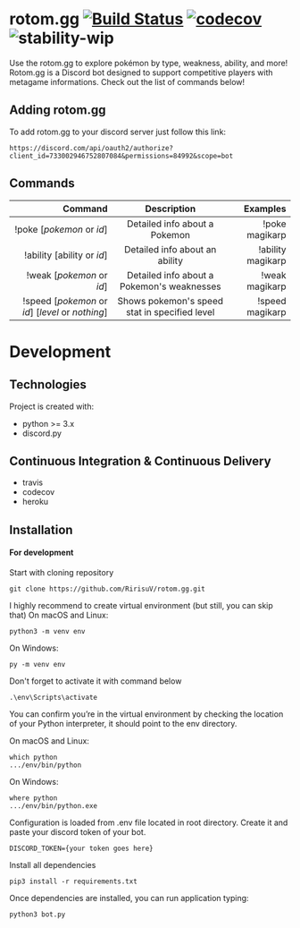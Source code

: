 # rotom.gg [![Build Status](https://travis-ci.com/RirisuV/rotom.gg.svg?branch=master)](https://travis-ci.com/RirisuV/rotom.gg) [![codecov](https://codecov.io/gh/RirisuV/rotom.gg/branch/master/graph/badge.svg)](https://codecov.io/gh/RirisuV/rotom.gg) ![stability-wip](https://img.shields.io/badge/stability-work_in_progress-lightgrey.svg)
Use the rotom.gg to explore pokémon by type, weakness, ability, and more! Rotom.gg is a Discord bot  designed to support competitive players with metagame informations. Check out the list of commands below!


## Adding rotom.gg 
To add rotom.gg to your discord server just follow this link:
```
https://discord.com/api/oauth2/authorize?client_id=733002946752807084&permissions=84992&scope=bot
```


## Commands
| Command                                                          | Description                                   | Examples           |
| ----------------------------------------------------------------:|:---------------------------------------------:| ------------------:|
| !poke [_pokemon_ or _id_]                            | Detailed info about a Pokemon                 | !poke magikarp     |
| !ability [ability or _id_]                           | Detailed info about an ability                | !ability magikarp  |
| !weak [_pokemon_ or _id_]                            | Detailed info about a Pokemon's weaknesses    | !weak magikarp     |
| !speed [_pokemon_  or _id_] [_level_ or _nothing_]   | Shows pokemon's speed stat in specified level | !speed magikarp    |


# Development 

## Technologies
Project is created with:
* python >= 3.x
* discord.py

## Continuous Integration & Continuous Delivery
* travis
* codecov
* heroku

## Installation
#### For development
Start with cloning repository
```
git clone https://github.com/RirisuV/rotom.gg.git
```

I highly recommend to create virtual environment (but still, you can skip that)
On macOS and Linux:
```
python3 -m venv env
```
On Windows:
```
py -m venv env
```
Don't forget to activate it with command below
```
.\env\Scripts\activate
```
You can confirm you’re in the virtual environment by checking the location of your Python interpreter, it should point to the env directory.

On macOS and Linux:
```
which python
.../env/bin/python
```
On Windows:
```
where python
.../env/bin/python.exe
```

Configuration is loaded from .env file located in root directory. Create it and paste your discord token of your bot.
```
DISCORD_TOKEN={your token goes here}
```

Install all dependencies
```
pip3 install -r requirements.txt
```

Once dependencies are installed, you can run application typing:
```
python3 bot.py
```
